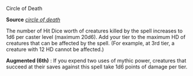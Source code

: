 Circle of Death

**Source** [_circle of death_](/pathfinderRPG/prd/spells/circleOfDeath.html#_circle-of-death)

The number of Hit Dice worth of creatures killed by the spell increases to 1d6 per caster level (maximum 20d6). Add your tier to the maximum HD of creatures that can be affected by the spell. (For example, at 3rd tier, a creature with 12 HD cannot be affected.)

**Augmented (6th)** : If you expend two uses of mythic power, creatures that succeed at their saves against this spell take 1d6 points of damage per tier.

